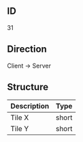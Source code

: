 ## ID
31

## Direction
Client -> Server

## Structure
| Description | Type  |
|-------------|-------|
| Tile X      | short |
| Tile Y      | short |